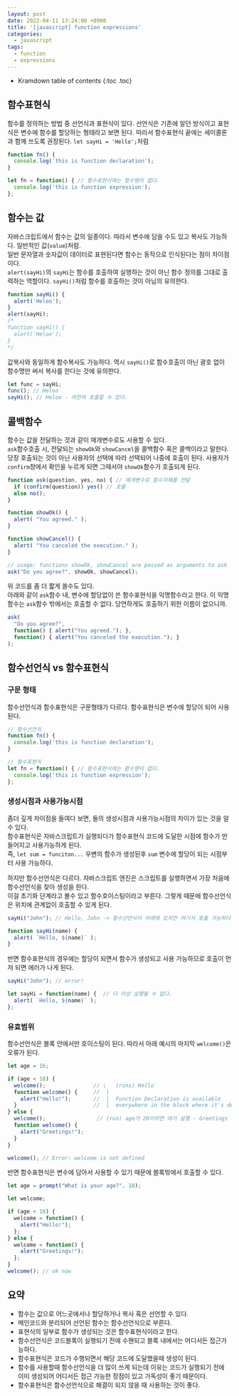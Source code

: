 ```yaml
---
layout: post
date: 2022-04-11 13:24:00 +0900
title: '[javascript] function expressions'
categories:
  - javascript
tags:
  - function
  - expressions
---
```


* Kramdown table of contents
{:toc .toc}

## 함수표현식

함수를 정의하는 방법 중 선언식과 표현식이 있다. 선언식은 기존에 알던 방식이고 표현식은 변수에 함수를 할당하는 형태라고 보면 된다.
따라서 함수표현식 끝에는 세미콜론과 함께 쓰도록 권장된다. `let sayHi = 'Hello';`처럼

```js
function fn() {
  console.log('this is function declaration');
}

let fn = function() { // 함수표현식에는 함수명이 없다.
  console.log('this is function expression');
};
```

## 함수는 값

자바스크립트에서 함수는 값의 일종이다. 따라서 변수에 담을 수도 있고 복사도 가능하다. 일반적인 값(`value`)처럼.  
일반 문자열과 숫자값이 데이터로 표현된다면 함수는 동작으로 인식된다는 점이 차이점이다.  
`alert(sayHi)`의 `sayHi`는 함수를 호출하여 실행하는 것이 아닌 함수 정의를 그대로 출력하는 역할이다. `sayHi()`처럼 함수를 호출하는 것이 아님의 유의한다.

```js
function sayHi() {
  alert('Heloo');
}
alert(sayHi);
/*
function sayHi() {
  alert('Heloo');
}
*/
```

값복사와 동일하게 함수복사도 가능하다. 역시 `sayHi()`로 함수호출이 아닌 괄호 없이 함수명만 써서 복사를 한다는 것에 유의한다.

```js
let func = sayHi;
func(); // Heloo
sayHi(); // Heloo - 여전히 호출할 수 있다.
```


## 콜백함수

함수는 값을 전달하는 것과 같이 매개변수로도 사용할 수 있다.  
`ask`함수호출 시, 전달되는 `showOk`와 `showCancel`을 콜백함수 혹은 콜백이라고 말한다.  
당장 호출되는 것이 아닌 사용자의 선택에 따라 선택되어 나중에 호출이 된다. 사용자가 `confirm`창에서 확인을 누르게 되면 그때서야 `showOk`함수가 호출되게 된다.

```js
function ask(question, yes, no) { // 매개변수로 함수자체를 전달
  if (confirm(question)) yes() // 호출
  else no();
}

function showOk() {
  alert( "You agreed." );
}

function showCancel() {
  alert( "You canceled the execution." );
}

// usage: functions showOk, showCancel are passed as arguments to ask
ask("Do you agree?", showOk, showCancel);
```

위 코드를 좀 더 짧게 쓸수도 있다.   
아래와 같이 `ask`함수 내, 변수에 할당없이 쓴 함수표현식을 익명함수라고 한다. 이 익명함수는 `ask`함수 밖에서는 호출할 수 없다. 당연하게도 호출하기 위한 이름이 없으니까.

```js
ask(
  "Do you agree?",
  function() { alert("You agreed."); },
  function() { alert("You canceled the execution."); }
);
```

## 함수선언식 vs 함수표현식

### 구문 형태

함수선언식과 함수표현식은 구문형태가 다르다. 함수표현식은 변수에 할당이 되어 사용된다.

```js
// 함수선언식
function fn() {
  console.log('this is function declaration');
}

// 함수표현식
let fn = function() { // 함수표현식에는 함수명이 없다.
  console.log('this is function expression');
};
```

### 생성시점과 사용가능시점

좀더 깊게 차이점을 들여다 보면, 둘의 생성시점과 사용가능시점의 차이가 있는 것을 알 수 있다.  
함수표현식은 자바스크립트가 실행되다가 함수표현식 코드에 도달한 시점에 함수가 만들어지고 사용가능하게 된다.   
즉, `let sum = funciton...` 우변의 함수가 생성된후 `sum` 변수에 할당이 되는 시점부터 사용 가능하다.  

하지만 함수선언식은 다르다. 자바스크립트 엔진은 스크립트를 실행하면서 가장 처음에 함수선언식을 찾아 생성을 한다.  
이걸 초기화 단계라고 볼수 있고 함수호이스팅이라고 부른다. 그렇게 때문에 함수선언식은 위치에 관계없이 호출할 수 있게 된다.

```js
sayHi("John"); // Hello, John -> 함수선언식이 아래에 있지만 여기서 호출 가능하다.

function sayHi(name) {
  alert( `Hello, ${name}` );
}
```

반면 함수표현식의 경우에는 할당이 되면서 함수가 생성되고 사용 가능하므로 호출이 먼저 되면 에러가 나게 된다.

```js
sayHi("John"); // error!

let sayHi = function(name) {  // 더 이상 실행될 수 없다.
  alert( `Hello, ${name}` );
};
```

### 유효범위

함수선언식은 블록 안에서만 호이스팅이 된다. 따라서 아래 예시의 마지막 `welcome()`은 오류가 된다.

```js
let age = 16;

if (age < 18) {
  welcome();               // \   (runs) Hello
  function welcome() {     //  |
    alert("Hello!");       //  |  Function Declaration is available
  }                        //  |  everywhere in the block where it's declared
} else {
  welcome();                // (run) age가 20이라면 여기 실행 - Greetings
  function welcome() {
    alert("Greetings!");
  }
}

welcome(); // Error: welcome is not defined
```

반면 함수표현식은 변수에 담아서 사용할 수 있기 때문에 블록밖에서 호출할 수 있다.

```js
let age = prompt("What is your age?", 18);

let welcome;

if (age < 18) {
  welcome = function() {
    alert("Hello!");
  };
} else {
  welcome = function() {
    alert("Greetings!");
  };
}
welcome(); // ok now

```


## 요약

- 함수는 값으로 어느곳에서나 할당하거나 복사 혹은 선언할 수 있다.
- 메인코드와 분리되어 선언된 함수는 함수선언식으로 부른다.
- 표현식의 일부로 함수가 생성되는 것은 함수표현식이라고 한다.
- 함수선언식은 코드블록이 실행되기 전에 수핸되고 블록 내에서는 어디서든 접근가능하다.
- 함수표현식은 코드가 수행되면서 해당 코드에 도달했을때 생성이 된다.
- 함수를 사용할때 함수선언식을 더 많이 쓰게 되는데 이유는 코드가 실행되기 전에 이미 생성되어 어디서든 접근 가능한 장점이 있고 가독성이 좋기 때문이다.
- 함수표현식은 함수선언식으로 해결이 되지 않을 때 사용하는 것이 좋다.

